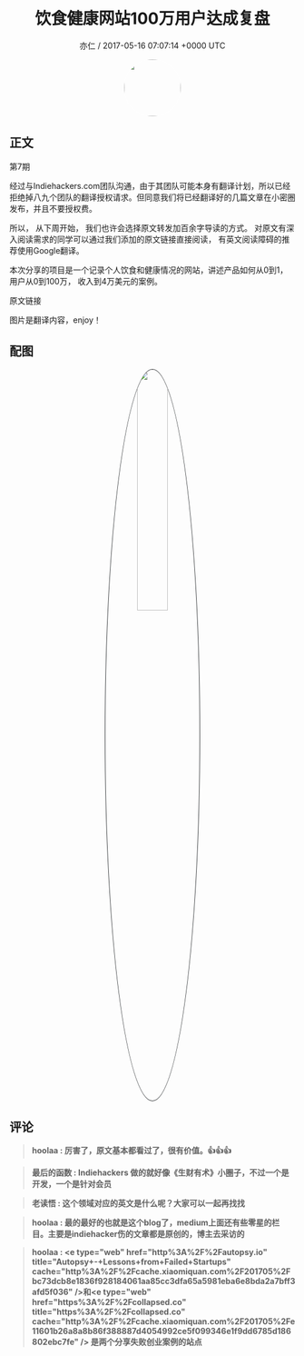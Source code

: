 <h1 align="center">饮食健康网站100万用户达成复盘</h1>
<p align="center">
    <a>亦仁 / 2017-05-16 07:07:14 &#43;0000 UTC</a>
</p>

<div align="center">
    <img src="https://images.zsxq.com/Fn3NQqCN8nuGF86yZPXSbEsl0mb3?e=1590940799&amp;token=kIxbL07-8jAj8w1n4s9zv64FuZZNEATmlU_Vm6zD:pfbNc8W3hS0oYG_hyXXh_rHMHuc=" width="100" height="100" style="border:1px solid;border-radius:50%; color:#ffffff"/>
</div>

## 正文

<div>
  第7期 

经过与Indiehackers.com团队沟通，由于其团队可能本身有翻译计划，所以已经拒绝掉八九个团队的翻译授权请求。但同意我们将已经翻译好的几篇文章在小密圈发布，并且不要授权费。 

所以， 从下周开始， 我们也许会选择原文转发加百余字导读的方式。 对原文有深入阅读需求的同学可以通过我们添加的原文链接直接阅读， 有英文阅读障碍的推荐使用Google翻译。 

本次分享的项目是一个记录个人饮食和健康情况的网站，讲述产品如何从0到1，用户从0到100万， 收入到4万美元的案例。 

原文链接  

图片是翻译内容，enjoy！
</div>

## 配图
<div class="image" align="center">

<img src="https://images.zsxq.com/lshATE2rEHlmq7vc5WLRJ_YyQukA?imageMogr2/auto-orient/thumbnail/800x/format/jpg/blur/1x0/quality/75&amp;e=1590940799&amp;token=kIxbL07-8jAj8w1n4s9zv64FuZZNEATmlU_Vm6zD:670yPAYY4t7TpsGTwWkdF2ZW0yU=" width="33%" height="33%" style="border:1px solid;border-radius:50%; color:#3c3f41"/>

</div>

## 评论

<div align="left">
<div>

<blockquote >
<span> <strong>hoolaa : 厉害了，原文基本都看过了，很有价值。👍👍👍 </strong></span>
</blockquote>

<blockquote >
<span> <strong>最后的函数 : Indiehackers 做的就好像《生财有术》小圈子，不过一个是开发，一个是针对会员 </strong></span>
</blockquote>

<blockquote >
<span> <strong>老读悟 : 这个领域对应的英文是什么呢？大家可以一起再找找 </strong></span>
</blockquote>

<blockquote >
<span> <strong>hoolaa : 最的最好的也就是这个blog了，medium上面还有些零星的栏目。主要是indiehacker伤的文章都是原创的，博主去采访的 </strong></span>
</blockquote>

<blockquote >
<span> <strong>hoolaa : &lt;e type=&#34;web&#34; href=&#34;http%3A%2F%2Fautopsy.io&#34; title=&#34;Autopsy&#43;-&#43;Lessons&#43;from&#43;Failed&#43;Startups&#34; cache=&#34;http%3A%2F%2Fcache.xiaomiquan.com%2F201705%2Fbc73dcb8e1836f928184061aa85cc3dfa65a5981eba6e8bda2a7bff3afd5f036&#34; /&gt;和&lt;e type=&#34;web&#34; href=&#34;https%3A%2F%2Fcollapsed.co&#34; title=&#34;https%3A%2F%2Fcollapsed.co&#34; cache=&#34;http%3A%2F%2Fcache.xiaomiquan.com%2F201705%2Fe11601b26a8a8b86f388887d4054992ce5f099346e1f9dd6785d186802ebc7fe&#34; /&gt; 是两个分享失败创业案例的站点 </strong></span>
</blockquote>

</div>
</div>